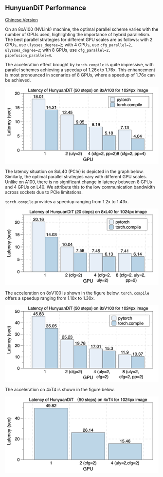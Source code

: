 ## HunyuanDiT Performance
[Chinese Version](./hunyuandit_zh.md)

On an 8xA100 (NVLink) machine, the optimal parallel scheme varies with the number of GPUs used, highlighting the importance of hybrid parallelism. The best parallel strategies for different GPU scales are as follows: with 2 GPUs, use `ulysses_degree=2`; with 4 GPUs, use `cfg_parallel=2, ulysses_degree=2`; with 8 GPUs, use `cfg_parallel=2, pipefusion_parallel=4`.

The acceleration effect brought by `torch.compile` is quite impressive, with parallel schemes achieving a speedup of 1.26x to 1.76x. This enhancement is most pronounced in scenarios of 8 GPUs, where a speedup of 1.76x can be achieved.

<div align="center">
    <img src="../../assets/performance/hunuyuandit/A100-HunyuanDiT.png" 
    alt="latency-hunyuandit_a100">
</div>

The latency situation on 8xL40 (PCIe) is depicted in the graph below. Similarly, the optimal parallel strategies vary with different GPU scales.
Unlike on A100, there is no significant change in latency between 8 GPUs and 4 GPUs on L40. We attribute this to the low communication bandwidth across sockets due to PCIe limitations.

`torch.compile` provides a speedup ranging from 1.2x to 1.43x.

<div align="center">
    <img src="../../assets/performance/hunuyuandit/L40-HunyuanDiT.png" 
    alt="latency-hunyuandit_l40">
</div>


The acceleration on 8xV100 is shown in the figure below.
`torch.compile` offers a speedup ranging from 1.10x to 1.30x.

<div align="center">
    <img src="../../assets/performance/hunuyuandit/V100-HunyuanDiT.png" 
    alt="latency-hunyuandit_v100">
</div>

The acceleration on 4xT4 is shown in the figure below.

<div align="center">
    <img src="../../assets/performance/hunuyuandit/T4-HunyuanDiT.png" 
    alt="latency-hunyuandit_t4">
</div>
